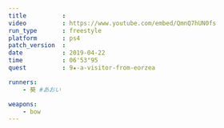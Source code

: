 ```yaml
---
title          :
video          : https://www.youtube.com/embed/QmnQ7hUN0fs
run_type       : freestyle
platform       : ps4
patch_version  :
date           : 2019-04-22
time           : 06'53"95
quest          : 9★-a-visitor-from-eorzea

runners:
    - 葵 #あおい

weapons:
    - bow
---
```

